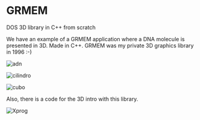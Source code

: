 # GRMEM

DOS 3D library in C++ from scratch

We have an example of a GRMEM application where a DNA molecule is presented in 3D. Made in C++. GRMEM was my private 3D graphics library in 1996 :-)

![adn](https://github.com/rjpg/GRMEM/assets/22857941/4d10915e-da30-44ca-bdb4-262b52e655ce)

![cilindro](https://github.com/rjpg/GRMEM/assets/22857941/208f7f6b-5c6b-462d-ae77-0934eef3c223)

![cubo](https://github.com/rjpg/GRMEM/assets/22857941/185d7909-4a3d-43ce-88c9-e7cf7209e277)

Also, there is a code for the 3D intro with this library. 

![Xprog](https://github.com/rjpg/GRMEM/assets/22857941/b96a61a2-d35a-40de-b5c4-2eeeddfaf420)
